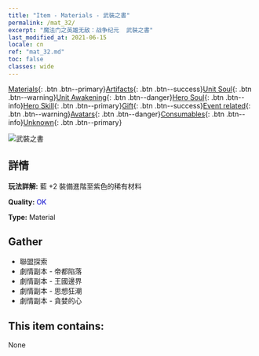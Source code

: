 ```yaml
---
title: "Item - Materials - 武裝之書"
permalink: /mat_32/
excerpt: "魔法门之英雄无敌：战争纪元  武裝之書"
last_modified_at: 2021-06-15
locale: cn
ref: "mat_32.md"
toc: false
classes: wide
---
```

 [Materials](/ItemsCN/){: .btn .btn--primary}[Artifacts](/ItemsCN/Artifacts/){: .btn .btn--success}[Unit Soul](/ItemsCN/UnitSoul/){: .btn .btn--warning}[Unit Awakening](/ItemsCN/UnitAwakening/){: .btn .btn--danger}[Hero Soul](/ItemsCN/HeroSoul/){: .btn .btn--info}[Hero Skill](/ItemsCN/HeroSkill/){: .btn .btn--primary}[Gift](/ItemsCN/Gift/){: .btn .btn--success}[Event related](/ItemsCN/Events/){: .btn .btn--warning}[Avatars](/ItemsCN/Avatars/){: .btn .btn--danger}[Consumables](/ItemsCN/Consumables/){: .btn .btn--info}[Unknown](/ItemsCN/Unknown/){: .btn .btn--primary}

 ![武裝之書](/images/t/i_cailiao_hexin1.png)

## 詳情
 **玩法詳解:** 藍 +2 裝備進階至紫色的稀有材料

 **Quality:** <span style="color: #0000CD">OK</span>

 **Type:** Material

## Gather

*    聯盟探索 
*    劇情副本 - 帝都陷落 
*    劇情副本 - 王國邊界 
*    劇情副本 - 思想狂潮 
*    劇情副本 - 貪婪的心 

## This item contains:

  None

